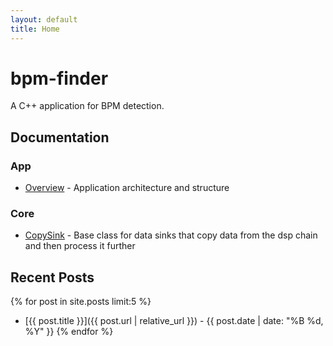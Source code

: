 ```yaml
---
layout: default
title: Home
---
```


# bpm-finder

A C++ application for BPM detection.

## Documentation

### App

- [Overview](app/overview.md) - Application architecture and structure

### Core

- [CopySink](core/copy-sink.md) - Base class for data sinks that copy data from the dsp chain and then process it
  further

## Recent Posts

{% for post in site.posts limit:5 %}

- [{{ post.title }}]({{ post.url | relative_url }}) - {{ post.date | date: "%B %d, %Y" }}
  {% endfor %}
